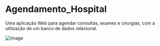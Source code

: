 # Agendamento_Hospital
Uma aplicação Web para agendar consultas, exames e cirurgias, com a utilização de um banco de dados relacional.

![image](https://github.com/EvelynLopesSS/Agendamento_Hospital/assets/113462824/8871c98d-3ca1-4026-b299-d7cdb3e037cf)
